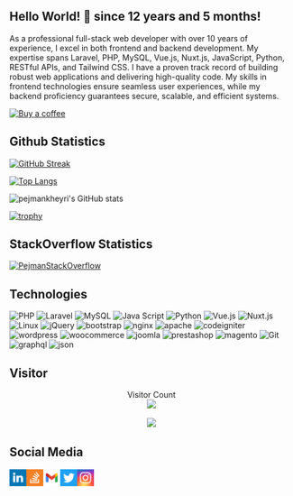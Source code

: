 ## Hello World! 👋 since 12 years and 5 months!


As a professional full-stack web developer with over 10 years of experience, I excel in both frontend and backend development. My expertise spans Laravel, PHP, MySQL, Vue.js, Nuxt.js, JavaScript, Python, RESTful APIs, and Tailwind CSS. I have a proven track record of building robust web applications and delivering high-quality code. My skills in frontend technologies ensure seamless user experiences, while my backend proficiency guarantees secure, scalable, and efficient systems.

[![Buy a coffee](https://img.shields.io/badge/Buy-Coffee-green.svg)](https://www.paypal.com/donate/?hosted_button_id=2RYLRF4UY2WNE)

## Github Statistics

[![GitHub Streak](https://streak-stats.demolab.com?user=pejmankheyri&theme=dracula&mode=weekly&card_width=1020)](https://git.io/streak-stats)

[![Top Langs](https://github-readme-stats.vercel.app/api/top-langs/?username=pejmankheyri&theme=radical&layout=compact&card_width=1020)](https://github.com/pejmankheyri/github-readme-stats)

![pejmankheyri's GitHub stats](https://github-readme-stats.vercel.app/api?username=pejmankheyri&show_icons=true&theme=radical&show=reviews,discussions_started,discussions_answered,prs_merged,prs_merged_percentage&line_height=24&card_width=1020)

[![trophy](https://github-profile-trophy.vercel.app/?username=pejmankheyri&theme=onedark&rows=2&column=5&margin-w=120&margin-h=40)](https://github.com/ryo-ma/github-profile-trophy)

## StackOverflow Statistics

[![PejmanStackOverflow](https://github-readme-stackoverflow.vercel.app/?userID=2037129&theme=dark)](https://stackoverflow.com/users/2037129/pejman-kheyri)

## Technologies

<img src="https://img.shields.io/badge/-PHP-777BB4?style=for-the-badge&logo=php&logoColor=white" alt="PHP"> <img src="https://img.shields.io/badge/-Laravel-FF2D20?style=for-the-badge&logo=laravel&logoColor=white" alt="Laravel"> <img src="https://img.shields.io/badge/-MySQL-4479A1?style=for-the-badge&logo=mysql&logoColor=white" alt="MySQL"> <img src="https://img.shields.io/badge/-JavaScript-F7DF1E?style=for-the-badge&logo=javascript&logoColor=white" alt="Java Script"> <img src="https://img.shields.io/badge/-Python-254f72?style=for-the-badge&logo=python&logoColor=white" alt="Python"> <img src="https://img.shields.io/badge/-Vue.js-4FC08D?style=for-the-badge&logo=vue.js&logoColor=white" alt="Vue.js"> <img src="https://img.shields.io/badge/-Nuxt.js-4FC08D?style=for-the-badge&logo=nuxt.js&logoColor=white" alt="Nuxt.js"> <img src="https://img.shields.io/badge/-Linux-000000?style=for-the-badge&logo=linux&logoColor=f5be04" alt="Linux"> <img src="https://img.shields.io/badge/-jquery-0868AB?style=for-the-badge&logo=jquery&logoColor=white" alt="jQuery"> <img src="https://img.shields.io/badge/-bootstrap-7010EF?style=for-the-badge&logo=bootstrap&logoColor=white" alt="bootstrap"> <img src="https://img.shields.io/badge/-nginx-009137?style=for-the-badge&logo=nginx&logoColor=white" alt="nginx"> <img src="https://img.shields.io/badge/-apache-ffffff?style=for-the-badge&logo=apache&logoColor=AD1515" alt="apache"> <img src="https://img.shields.io/badge/-codeigniter-E74122?style=for-the-badge&logo=codeigniter&logoColor=white" alt="codeigniter"> <img src="https://img.shields.io/badge/-wordpress-20739B?style=for-the-badge&logo=wordpress&logoColor=white" alt="wordpress"> <img src="https://img.shields.io/badge/-woocommerce-7B51AD?style=for-the-badge&logo=woocommerce&logoColor=white" alt="woocommerce"> <img src="https://img.shields.io/badge/-joomla-1D629F?style=for-the-badge&logo=joomla&logoColor=white" alt="joomla"> <img src="https://img.shields.io/badge/-prestashop-ffffff?style=for-the-badge&logo=prestashop&logoColor=D00060" alt="prestashop"> <img src="https://img.shields.io/badge/-magento-EA6021?style=for-the-badge&logo=magento&logoColor=white" alt="magento"> <img src="https://img.shields.io/badge/-Git-E94E31?style=for-the-badge&logo=git&logoColor=white" alt="Git"> <img src="https://img.shields.io/badge/-graphql-DA0093?style=for-the-badge&logo=graphql&logoColor=white" alt="graphql"> <img src="https://img.shields.io/badge/-json-ffffff?style=for-the-badge&logo=json&logoColor=131313" alt="json">

## Visitor

<p align="center"> 
  Visitor Count<br>
    <img src="https://profile-counter.glitch.me/pejmankheyri/count.svg" />
</p>

<p align="center">
<img height='150px' src="https://raw.githubusercontent.com/rodrigograca31/rodrigograca31/master/matrix.svg" />
</p>

## Social Media

<a href="https://www.linkedin.com/in/pejmankheyri/"><img align="left" alt="Pejman's LinkedIn" width="30px" src="https://github.com/edent/SuperTinyIcons/blob/master/images/svg/linkedin.svg" /></a><a href="https://stackoverflow.com/users/2037129/pejman-kheyri"><img align="left" alt="Pejman's Stackoverlfow" width="30px" src="https://github.com/edent/SuperTinyIcons/blob/master/images/svg/stackoverflow.svg"/></a><a href="mailto:pejmankheyri@gmail.com"><img align="left" alt="Pejman's Email" width="30px" src="https://github.com/edent/SuperTinyIcons/blob/master/images/svg/gmail.svg" /></a><a href="https://twitter.com/pejmankheyri"><img align="left" alt="Pejman Kheyri - Twitter" width="30px" src="https://github.com/edent/SuperTinyIcons/blob/master/images/svg/twitter.svg" /></a><a href="https://www.instagram.com/pejmankheyri/"><img align="left" alt="Pejman's Instagram" width="30px" src="https://github.com/edent/SuperTinyIcons/blob/master/images/svg/instagram.svg" /></a>
